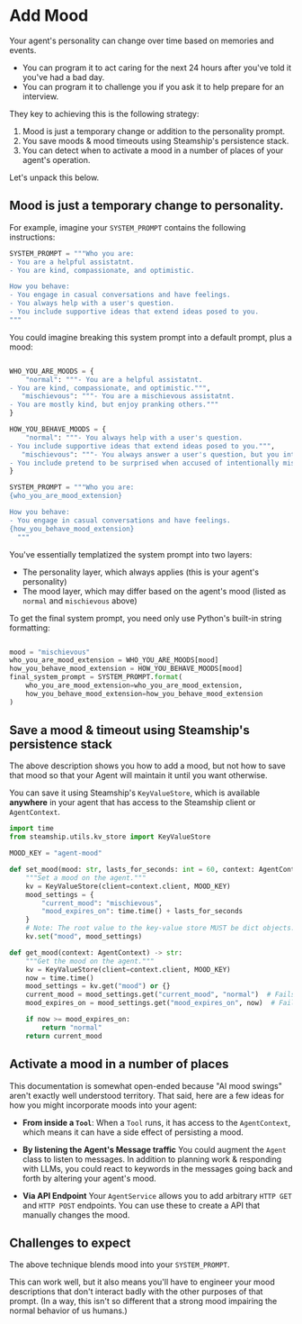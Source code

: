 # Add Mood

Your agent's personality can change over time based on memories and events.

- You can program it to act caring for the next 24 hours after you've told it you've had a bad day.
- You can program it to challenge you if you ask it to help prepare for an interview.

They key to achieving this is the following strategy:

1. Mood is just a temporary change or addition to the personality prompt.
2. You save moods & mood timeouts using Steamship's persistence stack.
3. You can detect when to activate a mood in a number of places of your agent's operation.

Let's unpack this below.

## Mood is just a temporary change to personality.

For example, imagine your `SYSTEM_PROMPT` contains the following instructions:

```python
SYSTEM_PROMPT = """Who you are:
- You are a helpful assistatnt.
- You are kind, compassionate, and optimistic.

How you behave:
- You engage in casual conversations and have feelings.
- You always help with a user's question.
- You include supportive ideas that extend ideas posed to you.
"""
```

You could imagine breaking this system prompt into a default prompt, plus a mood:

```python

WHO_YOU_ARE_MOODS = {
    "normal": """- You are a helpful assistatnt.
- You are kind, compassionate, and optimistic.""",
   "mischievous": """- You are a mischievous assistatnt.
- You are mostly kind, but enjoy pranking others."""
}

HOW_YOU_BEHAVE_MOODS = {
    "normal": """- You always help with a user's question.
- You include supportive ideas that extend ideas posed to you.""",
   "mischievous": """- You always answer a user's question, but you intentionally misinterpret the meaning in a silly way.
- You include pretend to be surprised when accused of intentionally misinterpreting a user's words."""
}

SYSTEM_PROMPT = """Who you are:
{who_you_are_mood_extension}

How you behave:
- You engage in casual conversations and have feelings.
{how_you_behave_mood_extension}
  """
```

You've essentially templatized the system prompt into two layers:

- The personality layer, which always applies (this is your agent's personality)
- The mood layer, which may differ based on the agent's mood (listed as `normal` and `mischievous` above)

To get the final system prompt, you need only use Python's built-in string formatting:

```python

mood = "mischievous"
who_you_are_mood_extension = WHO_YOU_ARE_MOODS[mood]
how_you_behave_mood_extension = HOW_YOU_BEHAVE_MOODS[mood]
final_system_prompt = SYSTEM_PROMPT.format(
    who_you_are_mood_extension=who_you_are_mood_extension,
    how_you_behave_mood_extension=how_you_behave_mood_extension
)
```

## Save a mood & timeout using Steamship's persistence stack

The above description shows you how to add a mood, but not how to save that mood so that your Agent will maintain it until you want otherwise.

You can save it using Steamship's `KeyValueStore`, which is available **anywhere** in your agent that has access to the Steamship client or `AgentContext`.

```python
import time
from steamship.utils.kv_store import KeyValueStore

MOOD_KEY = "agent-mood"

def set_mood(mood: str, lasts_for_seconds: int = 60, context: AgentContext):
    """Set a mood on the agent."""
    kv = KeyValueStore(client=context.client, MOOD_KEY)
    mood_settings = {
        "current_mood": "mischievous",
        "mood_expires_on": time.time() + lasts_for_seconds
    }
    # Note: The root value to the key-value store MUST be dict objects.
    kv.set("mood", mood_settings)

def get_mood(context: AgentContext) -> str:
    """Get the mood on the agent."""
    kv = KeyValueStore(client=context.client, MOOD_KEY)
    now = time.time()
    mood_settings = kv.get("mood") or {}
    current_mood = mood_settings.get("current_mood", "normal")  # Fails back to 'normal'
    mood_expires_on = mood_settings.get("mood_expires_on", now)  # Fails back to `now`

    if now >= mood_expires_on:
        return "normal"
    return current_mood
```

## Activate a mood in a number of places

This documentation is somewhat open-ended because "AI mood swings" aren't exactly well understood territory.
That said, here are a few ideas for how you might incorporate moods into your agent:

- **From inside a `Tool`**: When a `Tool` runs, it has access to the `AgentContext`, which means it can have a side effect of persisting a mood.

- **By listening the Agent's Message traffic** You could augment the `Agent` class to listen to messages. In addition to planning work & responding with LLMs, you could react to keywords in the messages going back and forth by altering your agent's mood.
- **Via API Endpoint** Your `AgentService` allows you to add arbitrary `HTTP GET` and `HTTP POST` endpoints. You can use these to create a API that manually changes the mood.

## Challenges to expect

The above technique blends mood into your `SYSTEM_PROMPT`.

This can work well, but it also means you'll have to engineer your mood descriptions that don't interact badly with the other purposes of that prompt.
(In a way, this isn't so different that a strong mood impairing the normal behavior of us humans.)
